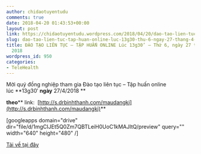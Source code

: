 ```yaml
---
author: chidaotuyentudu
comments: true
date: 2018-04-20 01:43:53+00:00
layout: post
link: https://chidaotuyentudu.wordpress.com/2018/04/20/dao-tao-lien-tuc-tap-huan-online-luc-13g30-thu-6-ngay-27-thang-4-nam-2018/
slug: dao-tao-lien-tuc-tap-huan-online-luc-13g30-thu-6-ngay-27-thang-4-nam-2018
title: ĐÀO TẠO LIÊN TỤC – TẬP HUẤN ONLINE Lúc 13g30’ – Thứ 6, ngày 27 tháng 4 năm
  2018
wordpress_id: 950
categories:
- TeleHealth
---
```


Mời quý đồng nghiệp tham gia Đào tạo liên tục – Tập huấn online lúc **13g30′ ****ngày**** 27/4/2018 **

**theo**** link:  [http://s.drbinhthanh.com/maudangki](http://s.drbinhthanh.com/maudangki)**

[googleapps domain="drive" dir="file/d/1mgCIJEt5Q0Zm7QBTLeiH0UoC1kMAJItQ/preview" query="" width="640" height="480" /]

[Tải về tại đây](https://drive.google.com/file/d/1mgCIJEt5Q0Zm7QBTLeiH0UoC1kMAJItQ/view?usp=sharing)
